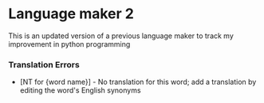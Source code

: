 # Language maker 2
This is an updated version of a previous language maker to track my improvement in python
programming

### Translation Errors
- [NT for {word name}] - No translation for this word; add a translation by editing the word's 
English synonyms